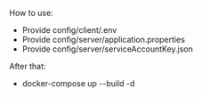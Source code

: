 How to use:

- Provide config/client/.env
- Provide config/server/application.properties
- Provide config/server/serviceAccountKey.json

After that:

- docker-compose up --build -d
